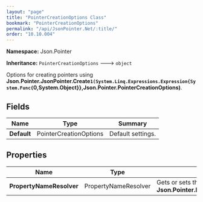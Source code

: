 ```yaml
---
layout: "page"
title: "PointerCreationOptions Class"
bookmark: "PointerCreationOptions"
permalink: "/api/JsonPointer.Net/:title/"
order: "10.10.004"
---
```

**Namespace:** Json.Pointer

**Inheritance:**
`PointerCreationOptions`
 🡒 
`object`

Options for creating pointers using **Json.Pointer.JsonPointer.Create``1(System.Linq.Expressions.Expression{System.Func{``0,System.Object}},Json.Pointer.PointerCreationOptions)**.

## Fields

| Name | Type | Summary |
|---|---|---|
| **Default** | PointerCreationOptions | Default settings. |

## Properties

| Name | Type | Summary |
|---|---|---|
| **PropertyNameResolver** | PropertyNameResolver | Gets or sets the property naming resolver.  Default is **Json.Pointer.PropertyNameResolvers.AsDeclared**. |

